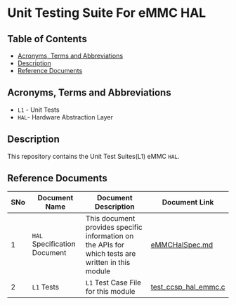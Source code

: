 # Unit Testing Suite For eMMC HAL

## Table of Contents

- [Acronyms, Terms and Abbreviations](#acronyms-terms-and-abbreviations)
- [Description](#description)
- [Reference Documents](#reference-documents)

## Acronyms, Terms and Abbreviations

- `L1` - Unit Tests
- `HAL`- Hardware Abstraction Layer

## Description

This repository contains the Unit Test Suites(L1) eMMC `HAL`.

## Reference Documents

|SNo|Document Name|Document Description|Document Link|
|---|-------------|--------------------|-------------|
|1|`HAL` Specification Document|This document provides specific information on the APIs for which tests are written in this module|[eMMCHalSpec.md](https://github.com/rdkcentral/rdkb-halif-emmc/blob/main/docs/pages/eMMCHalSpec.md "eMMCHalSpec.md")|
|2|`L1` Tests |`L1` Test Case File for this module |[test_ccsp_hal_emmc.c](https://github.com/rdkcentral/rdkb-halif-test-emmc/blob/feature/gh_1_intial_test_suite/src/test_ccsp_hal_emmc.c "test_ccsp_hal_emmc.c")|

